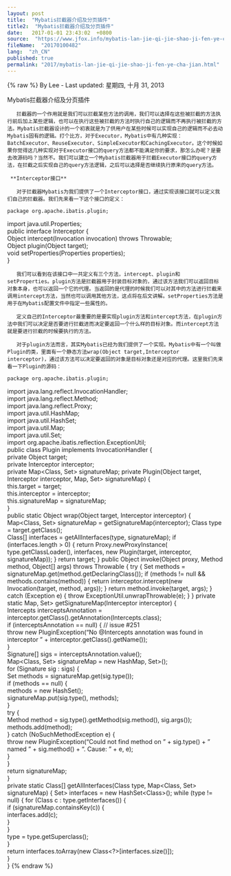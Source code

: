 ```yaml
---
layout: post
title:  "Mybatis拦截器介绍及分页插件"
title2:  "Mybatis拦截器介绍及分页插件"
date:   2017-01-01 23:43:02  +0800
source:  "https://www.jfox.info/mybatis-lan-jie-qi-jie-shao-ji-fen-ye-cha-jian.html"
fileName:  "20170100482"
lang:  "zh_CN"
published: true
permalink: "2017/mybatis-lan-jie-qi-jie-shao-ji-fen-ye-cha-jian.html"
---
```

{% raw %}
By Lee - Last updated: 星期四, 十月 31, 2013

Mybatis拦截器介绍及分页插件

       拦截器的一个作用就是我们可以拦截某些方法的调用，我们可以选择在这些被拦截的方法执行前后加上某些逻辑，也可以在执行这些被拦截的方法时执行自己的逻辑而不再执行被拦截的方法。Mybatis拦截器设计的一个初衷就是为了供用户在某些时候可以实现自己的逻辑而不必去动Mybatis固有的逻辑。打个比方，对于Executor，Mybatis中有几种实现：BatchExecutor、ReuseExecutor、SimpleExecutor和CachingExecutor。这个时候如果你觉得这几种实现对于Executor接口的query方法都不能满足你的要求，那怎么办呢？是要去改源码吗？当然不。我们可以建立一个Mybatis拦截器用于拦截Executor接口的query方法，在拦截之后实现自己的query方法逻辑，之后可以选择是否继续执行原来的query方法。

     **Interceptor接口**

       对于拦截器Mybatis为我们提供了一个Interceptor接口，通过实现该接口就可以定义我们自己的拦截器。我们先来看一下这个接口的定义：

    package org.apache.ibatis.plugin;  
import java.util.Properties;  
public interface Interceptor {  
Object intercept(Invocation invocation) throws Throwable;  
Object plugin(Object target);  
void setProperties(Properties properties);  
}  

       我们可以看到在该接口中一共定义有三个方法，intercept、plugin和setProperties。plugin方法是拦截器用于封装目标对象的，通过该方法我们可以返回目标对象本身，也可以返回一个它的代理。当返回的是代理的时候我们可以对其中的方法进行拦截来调用intercept方法，当然也可以调用其他方法，这点将在后文讲解。setProperties方法是用于在Mybatis配置文件中指定一些属性的。

       定义自己的Interceptor最重要的是要实现plugin方法和intercept方法，在plugin方法中我们可以决定是否要进行拦截进而决定要返回一个什么样的目标对象。而intercept方法就是要进行拦截的时候要执行的方法。

       对于plugin方法而言，其实Mybatis已经为我们提供了一个实现。Mybatis中有一个叫做Plugin的类，里面有一个静态方法wrap(Object target,Interceptor interceptor)，通过该方法可以决定要返回的对象是目标对象还是对应的代理。这里我们先来看一下Plugin的源码：

    package org.apache.ibatis.plugin;  
import java.lang.reflect.InvocationHandler;  
import java.lang.reflect.Method;  
import java.lang.reflect.Proxy;  
import java.util.HashMap;  
import java.util.HashSet;  
import java.util.Map;  
import java.util.Set;  
import org.apache.ibatis.reflection.ExceptionUtil;  
public class Plugin implements InvocationHandler {  
private Object target;  
private Interceptor interceptor;  
private Map<Class<?>, Set<Method>> signatureMap;  
private Plugin(Object target, Interceptor interceptor, Map<Class<?>, Set<Method>> signatureMap) {  
this.target = target;  
this.interceptor = interceptor;  
this.signatureMap = signatureMap;  
}  
public static Object wrap(Object target, Interceptor interceptor) {  
Map<Class<?>, Set<Method>> signatureMap = getSignatureMap(interceptor);  
Class<?> type = target.getClass();  
Class<?>[] interfaces = getAllInterfaces(type, signatureMap);  
if (interfaces.length > 0) {  
return Proxy.newProxyInstance(  
type.getClassLoader(),  
interfaces,  
new Plugin(target, interceptor, signatureMap));  
}  
return target;  
}  
public Object invoke(Object proxy, Method method, Object[] args) throws Throwable {  
try {  
Set<Method> methods = signatureMap.get(method.getDeclaringClass());  
if (methods != null && methods.contains(method)) {  
return interceptor.intercept(new Invocation(target, method, args));  
}  
return method.invoke(target, args);  
} catch (Exception e) {  
throw ExceptionUtil.unwrapThrowable(e);  
}  
}  
private static Map<Class<?>, Set<Method>> getSignatureMap(Interceptor interceptor) {  
Intercepts interceptsAnnotation = interceptor.getClass().getAnnotation(Intercepts.class);  
if (interceptsAnnotation == null) { // issue #251  
throw new PluginException(“No @Intercepts annotation was found in interceptor ” + interceptor.getClass().getName());       
}  
Signature[] sigs = interceptsAnnotation.value();  
Map<Class<?>, Set<Method>> signatureMap = new HashMap<Class<?>, Set<Method>>();  
for (Signature sig : sigs) {  
Set<Method> methods = signatureMap.get(sig.type());  
if (methods == null) {  
methods = new HashSet<Method>();  
signatureMap.put(sig.type(), methods);  
}  
try {  
Method method = sig.type().getMethod(sig.method(), sig.args());  
methods.add(method);  
} catch (NoSuchMethodException e) {  
throw new PluginException(“Could not find method on ” + sig.type() + ” named ” + sig.method() + “. Cause: ” + e, e);  
}  
}  
return signatureMap;  
}  
private static Class<?>[] getAllInterfaces(Class<?> type, Map<Class<?>, Set<Method>> signatureMap) {  
Set<Class<?>> interfaces = new HashSet<Class<?>>();  
while (type != null) {  
for (Class<?> c : type.getInterfaces()) {  
if (signatureMap.containsKey(c)) {  
interfaces.add(c);  
}  
}  
type = type.getSuperclass();  
}  
return interfaces.toArray(new Class<?>[interfaces.size()]);  
}  
}
{% endraw %}